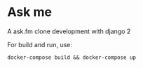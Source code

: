 # Ask me

A ask.fm clone development with django 2

For build and run, use:

    docker-compose build && docker-compose up
